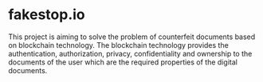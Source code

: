 # fakestop.io
This project is aiming  to solve  the problem of counterfeit documents based on blockchain technology. The blockchain technology provides the authentication, authorization, privacy, confidentiality and ownership to the documents of the user which are the required properties of the digital documents.
